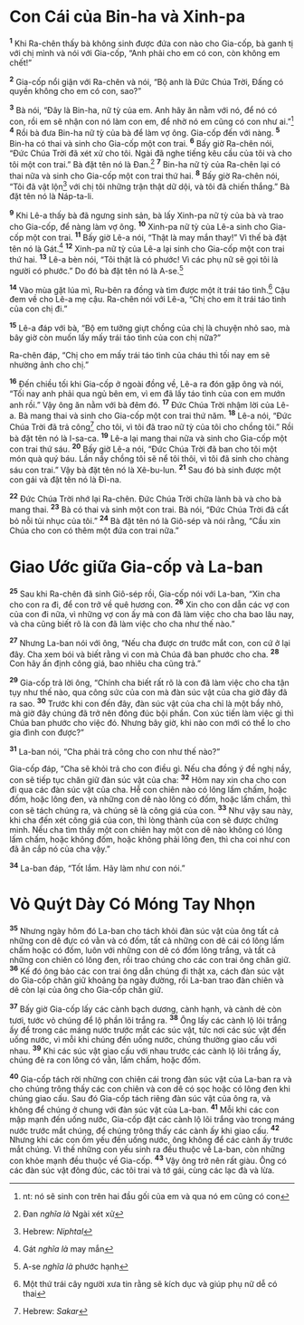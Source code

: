 # Con Cái của Bin-ha và Xinh-pa
<sup><b>1</b></sup> Khi Ra-chên thấy bà không sinh được đứa con nào cho Gia-cốp, bà ganh tị với chị mình và nói với Gia-cốp, “Anh phải cho em có con, còn không em chết!”

<sup><b>2</b></sup> Gia-cốp nổi giận với Ra-chên và nói, “Bộ anh là Ðức Chúa Trời, Ðấng có quyền không cho em có con, sao?”

<sup><b>3</b></sup> Bà nói, “Ðây là Bin-ha, nữ tỳ của em. Anh hãy ăn nằm với nó, để nó có con, rồi em sẽ nhận con nó làm con em, để nhờ nó em cũng có con như ai.”[^1-1fb0fc34-f054-4089-9d35-52ecb1fe5105] <sup><b>4</b></sup> Rồi bà đưa Bin-ha nữ tỳ của bà để làm vợ ông. Gia-cốp đến với nàng. <sup><b>5</b></sup> Bin-ha có thai và sinh cho Gia-cốp một con trai. <sup><b>6</b></sup> Bấy giờ Ra-chên nói, “Ðức Chúa Trời đã xét xử cho tôi. Ngài đã nghe tiếng kêu cầu của tôi và cho tôi một con trai.” Bà đặt tên nó là Ðan.[^2-1fb0fc34-f054-4089-9d35-52ecb1fe5105] <sup><b>7</b></sup> Bin-ha nữ tỳ của Ra-chên lại có thai nữa và sinh cho Gia-cốp một con trai thứ hai. <sup><b>8</b></sup> Bấy giờ Ra-chên nói, “Tôi đã vật lộn[^3-1fb0fc34-f054-4089-9d35-52ecb1fe5105] với chị tôi những trận thật dữ dội, và tôi đã chiến thắng.” Bà đặt tên nó là Náp-ta-li.

<sup><b>9</b></sup> Khi Lê-a thấy bà đã ngưng sinh sản, bà lấy Xinh-pa nữ tỳ của bà và trao cho Gia-cốp, để nàng làm vợ ông. <sup><b>10</b></sup> Xinh-pa nữ tỳ của Lê-a sinh cho Gia-cốp một con trai. <sup><b>11</b></sup> Bấy giờ Lê-a nói, “Thật là may mắn thay!” Vì thế bà đặt tên nó là Gát.[^4-1fb0fc34-f054-4089-9d35-52ecb1fe5105] <sup><b>12</b></sup> Xinh-pa nữ tỳ của Lê-a lại sinh cho Gia-cốp một con trai thứ hai. <sup><b>13</b></sup> Lê-a bèn nói, “Tôi thật là có phước! Vì các phụ nữ sẽ gọi tôi là người có phước.” Do đó bà đặt tên nó là A-se.[^5-1fb0fc34-f054-4089-9d35-52ecb1fe5105]

<sup><b>14</b></sup> Vào mùa gặt lúa mì, Ru-bên ra đồng và tìm được một ít trái táo tình.[^6-1fb0fc34-f054-4089-9d35-52ecb1fe5105] Cậu đem về cho Lê-a mẹ cậu. Ra-chên nói với Lê-a, “Chị cho em ít trái táo tình của con chị đi.”

<sup><b>15</b></sup> Lê-a đáp với bà, “Bộ em tưởng giựt chồng của chị là chuyện nhỏ sao, mà bây giờ còn muốn lấy mấy trái táo tình của con chị nữa?”

Ra-chên đáp, “Chị cho em mấy trái táo tình của cháu thì tối nay em sẽ nhường ảnh cho chị.”

<sup><b>16</b></sup> Ðến chiều tối khi Gia-cốp ở ngoài đồng về, Lê-a ra đón gặp ông và nói, “Tối nay anh phải qua ngủ bên em, vì em đã lấy táo tình của con em mướn anh rồi.” Vậy ông ăn nằm với bà đêm đó. <sup><b>17</b></sup> Ðức Chúa Trời nhậm lời của Lê-a. Bà mang thai và sinh cho Gia-cốp một con trai thứ năm. <sup><b>18</b></sup> Lê-a nói, “Ðức Chúa Trời đã trả công[^7-1fb0fc34-f054-4089-9d35-52ecb1fe5105] cho tôi, vì tôi đã trao nữ tỳ của tôi cho chồng tôi.” Rồi bà đặt tên nó là I-sa-ca. <sup><b>19</b></sup> Lê-a lại mang thai nữa và sinh cho Gia-cốp một con trai thứ sáu. <sup><b>20</b></sup> Bấy giờ Lê-a nói, “Ðức Chúa Trời đã ban cho tôi một món quà quý báu. Lần nầy chồng tôi sẽ nể tôi thôi, vì tôi đã sinh cho chàng sáu con trai.” Vậy bà đặt tên nó là Xê-bu-lun. <sup><b>21</b></sup> Sau đó bà sinh được một con gái và đặt tên nó là Ði-na.

<sup><b>22</b></sup> Ðức Chúa Trời nhớ lại Ra-chên. Ðức Chúa Trời chữa lành bà và cho bà mang thai. <sup><b>23</b></sup> Bà có thai và sinh một con trai. Bà nói, “Ðức Chúa Trời đã cất bỏ nỗi tủi nhục của tôi.” <sup><b>24</b></sup> Bà đặt tên nó là Giô-sép và nói rằng, “Cầu xin Chúa cho con có thêm một đứa con trai nữa.”

# Giao Ước giữa Gia-cốp và La-ban
<sup><b>25</b></sup> Sau khi Ra-chên đã sinh Giô-sép rồi, Gia-cốp nói với La-ban, “Xin cha cho con ra đi, để con trở về quê hương con. <sup><b>26</b></sup> Xin cho con dẫn các vợ con của con đi nữa, vì những vợ con ấy mà con đã làm việc cho cha bao lâu nay, và cha cũng biết rõ là con đã làm việc cho cha như thế nào.”

<sup><b>27</b></sup> Nhưng La-ban nói với ông, “Nếu cha được ơn trước mắt con, con cứ ở lại đây. Cha xem bói và biết rằng vì con mà Chúa đã ban phước cho cha. <sup><b>28</b></sup> Con hãy ấn định công giá, bao nhiêu cha cũng trả.”

<sup><b>29</b></sup> Gia-cốp trả lời ông, “Chính cha biết rất rõ là con đã làm việc cho cha tận tụy như thế nào, qua công sức của con mà đàn súc vật của cha giờ đây đã ra sao. <sup><b>30</b></sup> Trước khi con đến đây, đàn súc vật của cha chỉ là một bầy nhỏ, mà giờ đây chúng đã trở nên đông đúc bội phần. Con xúc tiến làm việc gì thì Chúa ban phước cho việc đó. Nhưng bây giờ, khi nào con mới có thể lo cho gia đình con được?”

<sup><b>31</b></sup> La-ban nói, “Cha phải trả công cho con như thế nào?”

Gia-cốp đáp, “Cha sẽ khỏi trả cho con điều gì. Nếu cha đồng ý đề nghị nầy, con sẽ tiếp tục chăn giữ đàn súc vật của cha: <sup><b>32</b></sup> Hôm nay xin cha cho con đi qua các đàn súc vật của cha. Hễ con chiên nào có lông lấm chấm, hoặc đốm, hoặc lông đen, và những con dê nào lông có đốm, hoặc lấm chấm, thì con sẽ tách chúng ra, và chúng sẽ là công giá của con. <sup><b>33</b></sup> Như vậy sau này, khi cha đến xét công giá của con, thì lòng thành của con sẽ được chứng minh. Nếu cha tìm thấy một con chiên hay một con dê nào không có lông lấm chấm, hoặc không đốm, hoặc không phải lông đen, thì cha coi như con đã ăn cắp nó của cha vậy.”

<sup><b>34</b></sup> La-ban đáp, “Tốt lắm. Hãy làm như con nói.”

# Vỏ Quýt Dày Có Móng Tay Nhọn
<sup><b>35</b></sup> Nhưng ngày hôm đó La-ban cho tách khỏi đàn súc vật của ông tất cả những con dê đực có vằn và có đốm, tất cả những con dê cái có lông lấm chấm hoặc có đốm, luôn với những con dê có đốm lông trắng, và tất cả những con chiên có lông đen, rồi trao chúng cho các con trai ông chăn giữ. <sup><b>36</b></sup> Kế đó ông bảo các con trai ông dẫn chúng đi thật xa, cách đàn súc vật do Gia-cốp chăn giữ khoảng ba ngày đường, rồi La-ban trao đàn chiên và dê còn lại của ông cho Gia-cốp chăn giữ.

<sup><b>37</b></sup> Bấy giờ Gia-cốp lấy các cành bạch dương, cành hạnh, và cành dẻ còn tươi, tước vỏ chúng để lộ phần lõi trắng ra. <sup><b>38</b></sup> Ông lấy các cành lộ lõi trắng ấy để trong các máng nước trước mắt các súc vật, tức nơi các súc vật đến uống nước, vì mỗi khi chúng đến uống nước, chúng thường giao cấu với nhau. <sup><b>39</b></sup> Khi các súc vật giao cấu với nhau trước các cành lộ lõi trắng ấy, chúng đẻ ra con lông có vằn, lấm chấm, hoặc đốm.

<sup><b>40</b></sup> Gia-cốp tách rời những con chiên cái trong đàn súc vật của La-ban ra và cho chúng trông thấy các con chiên và con dê có sọc hoặc có lông đen khi chúng giao cấu. Sau đó Gia-cốp tách riêng đàn súc vật của ông ra, và không để chúng ở chung với đàn súc vật của La-ban. <sup><b>41</b></sup> Mỗi khi các con mập mạnh đến uống nước, Gia-cốp đặt các cành lộ lõi trắng vào trong máng nước trước mắt chúng, để chúng trông thấy các cành ấy khi giao cấu. <sup><b>42</b></sup> Nhưng khi các con ốm yếu đến uống nước, ông không để các cành ấy trước mắt chúng. Vì thế những con yếu sinh ra đều thuộc về La-ban, còn những con khỏe mạnh đều thuộc về Gia-cốp. <sup><b>43</b></sup> Vậy ông trở nên rất giàu. Ông có các đàn súc vật đông đúc, các tôi trai và tớ gái, cùng các lạc đà và lừa.

[^1-1fb0fc34-f054-4089-9d35-52ecb1fe5105]: nt: nó sẽ sinh con trên hai đầu gối của em và qua nó em cũng có con
[^2-1fb0fc34-f054-4089-9d35-52ecb1fe5105]: Ðan *nghĩa là* Ngài xét xử
[^3-1fb0fc34-f054-4089-9d35-52ecb1fe5105]: Hebrew: *Niphtal*
[^4-1fb0fc34-f054-4089-9d35-52ecb1fe5105]: Gát *nghĩa là* may mắn
[^5-1fb0fc34-f054-4089-9d35-52ecb1fe5105]: A-se *nghĩa là* phước hạnh
[^6-1fb0fc34-f054-4089-9d35-52ecb1fe5105]: Một thứ trái cây người xưa tin rằng sẽ kích dục và giúp phụ nữ dễ có thai
[^7-1fb0fc34-f054-4089-9d35-52ecb1fe5105]: Hebrew: *Sakar*